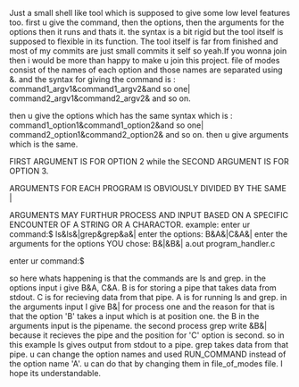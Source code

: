 Just a small shell like tool which is supposed to give some low level features too. first u give the command, then the options, then the arguments for the options then it runs and thats it. the syntax is a bit rigid but the tool itself is supposed to flexible in its function. The tool itself is far from finished and most of my commits are just small commits it self so yeah.If you wonna join then i would be more than happy to make u join this project. file of modes consist of the names of each option and those names are separated using &. and the syntax for giving the command is :
command1_argv1&command1_argv2&and so one| command2_argv1&command2_argv2& and so on.

then u give the options which has the same syntax which is :
command1_option1&command1_option2&and so one| command2_option1&command2_option2& and so on.
then u give arguments which is the same.


FIRST ARGUMENT IS FOR OPTION 2 while the SECOND ARGUMENT IS FOR OPTION 3.

ARGUMENTS FOR EACH PROGRAM IS OBVIOUSLY DIVIDED BY THE SAME |

 ARGUMENTS MAY FURTHUR PROCESS AND INPUT BASED ON A SPECIFIC ENCOUNTER OF A STRING OR A CHARACTOR.
example:
enter ur command:$  ls&ls&|grep&grep&a&|
enter the options:
B&A&|C&A&|
enter the arguments for the options YOU chose:
B&|&B&|
a.out
program_handler.c

enter ur command:$

so here whats happening is that the commands are ls and grep. in the options input i give B&A, C&A. B is for storing a pipe that takes data from stdout. C is for recieving data from that pipe. A is for running ls and grep. in the arguments input I give B&| for process one and the reason for that is that the option 'B' takes a input which is at position one. the B in the arguments input is the pipename. the second process grep write &B&| because it recieves the pipe and the position for 'C' option is second. so in this example ls gives output from stdout to a pipe. grep takes data from that pipe. u can change the option names and used RUN_COMMAND instead of the option name 'A'. u can do that by changing them in file_of_modes file. I hope its understandable.



